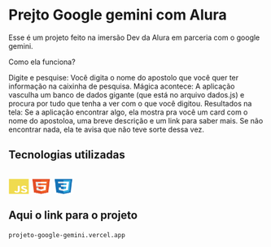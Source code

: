 # Prejto Google gemini com Alura
Esse é um projeto feito na imersão Dev da Alura em parceria com o google gemini.

Como ela funciona?

Digite e pesquise: Você digita o nome do apostolo que você quer ter informação na caixinha de pesquisa.
Mágica acontece: A aplicação vasculha um banco de dados gigante (que está no arquivo dados.js) e procura por tudo que tenha a ver com o que você digitou.
Resultados na tela: Se a aplicação encontrar algo, ela mostra pra você um card com o nome do apostoloa, uma breve descrição e um link para saber mais. Se não encontrar nada, ela te avisa que não teve sorte dessa vez.


## Tecnologias utilizadas

<div style="display: inline_block"><br>
  <img align="center" alt="Js" height="30" width="40" src="https://raw.githubusercontent.com/devicons/devicon/master/icons/javascript/javascript-plain.svg">
  <img align="center" alt="HTML" height="30" width="40" src="https://raw.githubusercontent.com/devicons/devicon/master/icons/html5/html5-original.svg">
  <img align="center" alt="CSS" height="30" width="40" src="https://raw.githubusercontent.com/devicons/devicon/master/icons/css3/css3-original.svg">
</div>


## Aqui o link para o projeto

``` 
projeto-google-gemini.vercel.app

```
